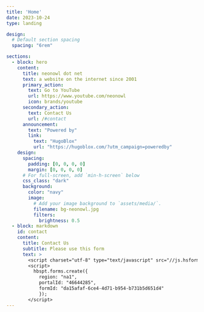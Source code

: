 ```yaml
---
title: 'Home'
date: 2023-10-24
type: landing

design:
  # Default section spacing
  spacing: "6rem"

sections:
  - block: hero
    content:
      title: neonowl dot net
      text: a website on the internet since 2001
      primary_action:
        text: Go to YouTube
        url: https://www.youtube.com/neonowl
        icon: brands/youtube
      secondary_action:
        text: Contact Us
        url: /#contact
      announcement:
        text: "Powered by"
        link:
          text: "HugoBlox"
          url: "https://hugoblox.com/?utm_campaign=poweredby"
    design:
      spacing:
        padding: [0, 0, 0, 0]
        margin: [0, 0, 0, 0]
      # For full-screen, add `min-h-screen` below
      css_class: "dark"
      background:
        color: "navy"
        image:
          # Add your image background to `assets/media/`.
          filename: bg-neonowl.jpg
          filters:
            brightness: 0.5
  - block: markdown
    id: contact
    content:
      title: Contact Us
      subtitle: Please use this form
      text: >
        <script charset="utf-8" type="text/javascript" src="//js.hsforms.net/forms/embed/v2.js"></script>
        <script>
          hbspt.forms.create({
            region: "na1",
            portalId: "46644285",
            formId: "da15afaf-6ce4-4d71-b954-b731b5d651d4"
            });
        </script>
---
```

